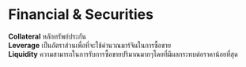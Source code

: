 # Financial & Securities 
**Collateral** หลักทรัพย์ประกัน\
**Leverage** เป็นอัตราส่วนเพื่อที่จะใช้คำนวณมาร์จินในการซื้อขาย\
**Liquidity** ความสามารถในการรับการซื้อขายปริมาณมากๆโดยที่มีผลกระทบต่อราคาน้อยที่สุด 
